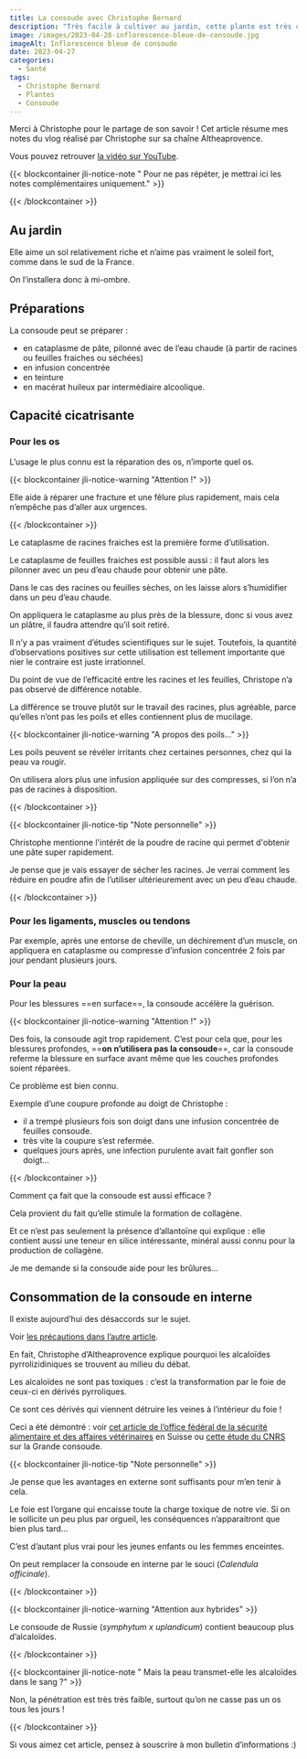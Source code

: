 ```yaml
---
title: La consoude avec Christophe Bernard
description: "Très facile à cultiver au jardin, cette plante est très connue pour ses propriétés réparatrice et cicatrisante."
image: /images/2023-04-28-inflorescence-bleue-de-consoude.jpg
imageAlt: Inflorescence bleue de consoude
date: 2023-04-27
categories:
  - Santé
tags:
  - Christophe Bernard
  - Plantes
  - Consoude
---
```


Merci à Christophe pour le partage de son savoir ! Cet article résume mes notes du vlog réalisé par Christophe sur sa chaîne Altheaprovence.

<!-- more -->

Vous pouvez retrouver [la vidéo sur YouTube](https://www.youtube.com/watch?v=JYow8sXGzP0).

{{< blockcontainer jli-notice-note " Pour ne pas répéter, je mettrai ici les notes complémentaires uniquement." >}}

<!-- J'ai écrit [un autre article](../tout-sur-la-grande-consoude-le-chemin-de-la-nature/index.md) sur le sujet avec l'aide d'un autre Christophe (chaîne _Chemin de la Nature_). -->

{{< /blockcontainer >}}

## Au jardin

Elle aime un sol relativement riche et n’aime pas vraiment le soleil fort, comme dans le sud de la France.

On l’installera donc à mi-ombre.

## Préparations

La consoude peut se préparer :

- en cataplasme de pâte, pilonné avec de l’eau chaude (à partir de racines ou feuilles fraiches ou séchées)
- en infusion concentrée
- en teinture
- en macérat huileux par intermédiaire alcoolique.

## Capacité cicatrisante

### Pour les os

L’usage le plus connu est la réparation des os, n’importe quel os.

{{< blockcontainer jli-notice-warning "Attention !" >}}

Elle aide à réparer une fracture et une fêlure plus rapidement, mais cela n’empêche pas d’aller aux urgences.

{{< /blockcontainer >}}

Le cataplasme de racines fraiches est la première forme d’utilisation.

Le cataplasme de feuilles fraiches est possible aussi : il faut alors les pilonner avec un peu d’eau chaude pour obtenir une pâte.

Dans le cas des racines ou feuilles sèches, on les laisse alors s’humidifier dans un peu d’eau chaude.

On appliquera le cataplasme au plus près de la blessure, donc si vous avez un plâtre, il faudra attendre qu’il soit retiré.

Il n’y a pas vraiment d’études scientifiques sur le sujet. Toutefois, la quantité d’observations positives sur cette utilisation est tellement importante que nier le contraire est juste irrationnel.

Du point de vue de l’efficacité entre les racines et les feuilles, Christope n’a pas observé de différence notable.

La différence se trouve plutôt sur le travail des racines, plus agréable, parce qu’elles n’ont pas les poils et elles contiennent plus de mucilage.

{{< blockcontainer jli-notice-warning "A propos des poils…" >}}

Les poils peuvent se révéler irritants chez certaines personnes, chez qui la peau va rougir.

On utilisera alors plus une infusion appliquée sur des compresses, si l’on n’a pas de racines à disposition.

{{< /blockcontainer >}}

{{< blockcontainer jli-notice-tip "Note personnelle"  >}}

Christophe mentionne l'intérêt de la poudre de racine qui permet d'obtenir une pâte super rapidement.

Je pense que je vais essayer de sécher les racines. Je verrai comment les réduire en poudre afin de l’utiliser ultérieurement avec un peu d’eau chaude.

{{< /blockcontainer >}}

### Pour les ligaments, muscles ou tendons

Par exemple, après une entorse de cheville, un déchirement d’un muscle, on appliquera en cataplasme ou compresse d’infusion concentrée 2 fois par jour pendant plusieurs jours.

### Pour la peau

Pour les blessures ==en surface==, la consoude accélère la guérison.

{{< blockcontainer jli-notice-warning "Attention !" >}}

Des fois, la consoude agit trop rapidement. C’est pour cela que, pour les blessures profondes, ==**on n’utilisera pas la consoude**==, car la consoude referme la blessure en surface avant même que les couches profondes soient réparées.

Ce problème est bien connu.

Exemple d’une coupure profonde au doigt de Christophe :

- il a trempé plusieurs fois son doigt dans une infusion concentrée de feuilles consoude.
- très vite la coupure s’est refermée.
- quelques jours après, une infection purulente avait fait gonfler son doigt…

{{< /blockcontainer >}}

Comment ça fait que la consoude est aussi efficace ?

Cela provient du fait qu’elle stimule la formation de collagène.

Et ce n’est pas seulement la présence d’allantoïne qui explique : elle contient aussi une teneur en silice intéressante, minéral aussi connu pour la production de collagène.

Je me demande si la consoude aide pour les brûlures…

## Consommation de la consoude en interne

Il existe aujourd’hui des désaccords sur le sujet.

Voir [les précautions dans l’autre article](../tout-sur-la-grande-consoude-le-chemin-de-la-nature/index.md#precautions).

En fait, Christophe d’Altheaprovence explique pourquoi les alcaloïdes pyrrolizidiniques se trouvent au milieu du débat.

Les alcaloïdes ne sont pas toxiques : c’est la transformation par le foie de ceux-ci en dérivés pyrroliques.

Ce sont ces dérivés qui viennent détruire les veines à l’intérieur du foie !

Ceci a été démontré : voir [cet article de l’office fédéral de la sécurité alimentaire et des affaires vétérinaires](https://www.blv.admin.ch/blv/fr/home/lebensmittel-und-ernaehrung/lebensmittelsicherheit/stoffe-im-fokus/kontaminanten/pyrrolizidinalkaloide.html) en Suisse ou [cette étude du CNRS](https://dumas.ccsd.cnrs.fr/dumas-01675622) sur la Grande consoude.

{{< blockcontainer jli-notice-tip "Note personnelle"  >}}

Je pense que les avantages en externe sont suffisants pour m’en tenir à cela.

Le foie est l’organe qui encaisse toute la charge toxique de notre vie. Si on le sollicite un peu plus par orgueil, les conséquences n’apparaitront que bien plus tard…

C’est d’autant plus vrai pour les jeunes enfants ou les femmes enceintes.

On peut remplacer la consoude en interne par le souci (_Calendula officinale_).

{{< /blockcontainer >}}

{{< blockcontainer jli-notice-warning "Attention aux hybrides" >}}

Le consoude de Russie (_symphytum x uplandicum_) contient beaucoup plus d’alcaloïdes.

{{< /blockcontainer >}}

{{< blockcontainer jli-notice-note " Mais la peau transmet-elle les alcaloïdes dans le sang ?" >}}

Non, la pénétration est très très faible, surtout qu’on ne casse pas un os tous les jours !

{{< /blockcontainer >}}

Si vous aimez cet article, pensez à souscrire à mon bulletin d’informations :)
